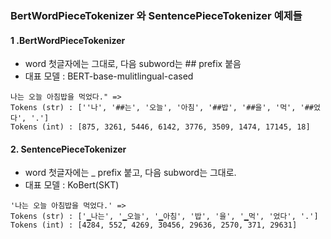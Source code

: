 ### BertWordPieceTokenizer 와 SentencePieceTokenizer 예제들

#### 1 .BertWordPieceTokenizer
- word 첫글자에는 그대로, 다음 subword는 ## prefix 붙음
- 대표 모델 : BERT-base-mulitlingual-cased
```
나는 오늘 아침밥을 먹었다." =>
Tokens (str) : [''나', '##는', '오늘', '아침', '##밥', '##을', '먹', '##었다', '.']
Tokens (int) : [875, 3261, 5446, 6142, 3776, 3509, 1474, 17145, 18]
```
#### 2. SentencePieceTokenizer
- word 첫글자에는 _ prefix 붙고, 다음 subword는 그대로.
- 대표 모델 : KoBert(SKT)
```
'나는 오늘 아침밥을 먹었다.' => 
Tokens (str) : ['▁나는', '▁오늘', '▁아침', '밥', '을', '▁먹', '었다', '.']
Tokens (int) : [4284, 552, 4269, 30456, 29636, 2570, 371, 29631]
```
